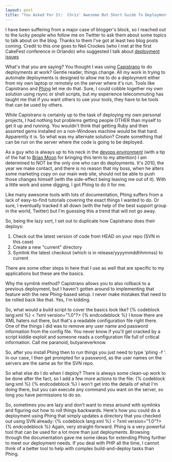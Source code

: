 ```yaml
--- 
layout: post
title: "You Asked For It:  Chris' Awesome But Short Guide To Deployment Using Phing"
---
```

<p>I have been suffering from a major case of blogger's block, so I reached out to the lucky people who follow me on Twitter to ask them about some topics to talk about on the blog.  Thanks to them I've got at least two blog posts coming.  Credit to this one goes to Neil Crookes (who I met at the first CakeFest conference in Orlando) who suggested I talk about <a href="http://twitter.com/neilcrookes/status/12119140914">deployment issues</a>
</p>
<p>What's that you are saying?  You thought I was using <a href="http://capify.org">Capistrano</a> to do deployments at work?  Gentle reader, things change.  All my work in trying to automate deployments is designed to allow me to do a deployment either from my own laptop or remotely on the server where it's run.  Tools like Capistrano and <a href="http://phing.info">Phing</a> let me do that.  Sure, I could cobble together my own solution using rsync or shell scripts, but my experience telecommuting has taught me that if you want others to use your tools, they have to be tools that can be used by others.
</p>
<p>While Capistrano is certainly up to the task of deploying my own personal projects, I had nothing but problems getting people OTHER than myself to get it up and running.  You wouldn't think that getting Ruby and then assorted gems installed on a non-Windows machine would be that hard.  Apparently it is.  So what was my alternate solution?  Create something that can be run on the server where the code is going to be deployed.
</p>
<p>
As a guy who is always up to his neck in the <a href="http://www.jedi.be/blog/2010/02/12/what-is-this-devops-thing-anyway/">devops environment</a> (with a tip of the hat to <a href="http://twitter.com/brianlmoon">Brian Moon</a> for bringing this term to my attention) I am determined to NOT be the only one who can do deployments.  It's 2010, the year we make contact, and there is no reason that my boss, when he alters some marketing copy on our main web site, should not be able to push those changes himself (with the side-effect being leaving me out of it).  With a little work and some digging, I got Phing to do it for me.
</p>
<p>
Like many awesome tools with lots of documentation, Phing suffers from a lack of easy-to-find tutorials covering the exact things I wanted to do.  Or sure, I eventually tracked it all down (with the help of the best support group in the world, Twitter) but I'm guessing this a trend that will not go away.
</p>
<p>
So, being the lazy sort, I set out to duplicate how Capistrano does their deploys:
<ol>
<li>Check out the latest version of code from HEAD on your repo (SVN in this case)</li>
<li>Create a new "current" directory</li>
<li>Symlink the latest checkout (which is in release/yyyymmddhhmmss) to current</li>
</ol>
There are some other steps in here that I use as well that are specific to my applications but these are the basics.
</p>
<p>Why the symlink method?  Capistrano allows you to also rollback to a previous deployment, but I haven't gotten around to implementing that feature with the new Phing-based setup.  I never make mistakes that need to be rolled back like that.  Yes, I'm kidding.
</p>
<p>So, what would a build script to cover the basics look like?
{% codeblock lang:xml %}
< ?xml version="1.0"?>                                                                               
<project name="build" default="main">
    <property name="exportdir"  value="/var/www/foo" />
    <property name="svnpath" value="/usr/bin/svn" />
    <property name="repo" value="REDACTED" />
    <tstamp>
        <format property="build.time" pattern="%Y%m%d%H%I%S" />
    </tstamp>
    <target name="main" depends="svnexport">
        <exec command="rm -f ${exportdir}/current" escape="false" />
        <exec command="ln -s ${exportdir}/releases/${build.time} ${exportdir}/current" escape="false" />
    </target>
    <target name="svnexport">
        <svnexport svnpath="${svnpath}"
            nocache="true"
            repositoryurl="${repo}"
            todir="${exportdir}/releases/${build.time}"/>
    </target>
</project>
{% endcodeblock %} 
I know there are XML haters out there, but that's a readable configuration file right there.  One of the things I did was to remove any user name and password information from the config file.  You never know if you'll get cracked by a script kiddie exploit and someone reads a configuration file full of critical information.  Call me paranoid, butyaneverknow.
</p>
<p>
So, after you install Phing then to run things you just need to type 'phing -f <path to deploy file>'.  In our case, I then get prompted for a password, as the user names on the servers are the same as for the SVN repo.
</path></p>
<p>So what else do I do when I deploy?  There is always some clean-up work to be done after the fact, so I add a few more actions to the file:
{% codeblock lang:xml %}
        <exec command="chmod -R 777 ${exportdir}/current/tmp" escape="false" />
        <exec command="chown -R user:group ${exportdir}/current" escape="false" />
        <exec command="chmod -R ug+rw ${exportdir}/current" escape="false" />
{% endcodeblock %} 
I won't get into the details of what I'm doing there, but you can execute any command you want on the server, so long you have permissions to do so. 
</p>
<p>So, sometimes you are lazy and don't want to mess around with symlinks and figuring out how to roll things backwards.  Here's how you could do a deployment using Phing that simply updates a directory that you checked out using SVN already:
{% codeblock lang:xml %}
< ?xml version="1.0"?>
<project name="build" default="main">
        <property name="svnpath" value="/usr/bin/svn" />
        <property name="username" value="codemonkey" />
        <property name="exportdir"  value="/var/www/bar" />
        <target name="main" depends="svnupdate" />
        <target name="svnupdate">
                <svnupdate svnpath="${svnpath}"
                        username="${username}"
                        nocache="true"
                        todir="${exportdir}"/>
        </target>
</project>
{% endcodeblock %} 
Again, very straight-forward.  Phing is a very powerful tool that can be used for a lot more than just deployments.  Browsing through the documentation gave me some ideas for extending Phing further to meet our deployment needs.  If you deal with PHP all the time, I cannot think of a better tool to help with complex build-and-deploy tasks than Phing.  
</p>
